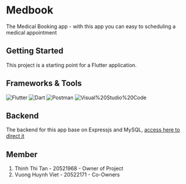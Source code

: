 # Medbook

The Medical Booking app - with this app you can easy to scheduling a medical appointment

## Getting Started

This project is a starting point for a Flutter application.
## Frameworks & Tools
![Flutter](https://img.shields.io/badge/Flutter-02569B.svg?style=for-the-badge&logo=Flutter&logoColor=white)
![Dart](https://img.shields.io/badge/Dart-0175C2.svg?style=for-the-badge&logo=Dart&logoColor=white)
![Postman](https://img.shields.io/badge/Postman-FF6C37.svg?style=for-the-badge&logo=Postman&logoColor=white)
![Visual%20Studio%20Code](https://img.shields.io/badge/Visual%20Studio%20Code-007ACC.svg?style=for-the-badge&logo=Visual-Studio-Code&logoColor=white)
## Backend
The backend for this app base on Expressjs and MySQL, [access here to direct it](https://github.com/7thang1/medbook_backend/)
## Member
1. Thinh Thi Tan    - 20521968 - Owner of Project
2. Vuong Huynh Viet - 20522171 - Co-Owners
